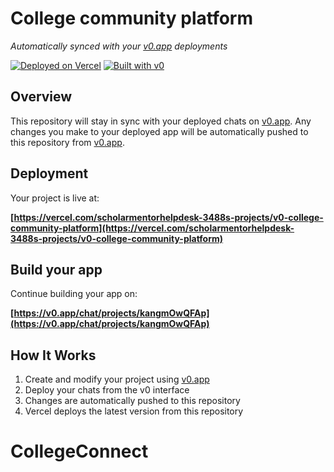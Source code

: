 # College community platform

*Automatically synced with your [v0.app](https://v0.app) deployments*

[![Deployed on Vercel](https://img.shields.io/badge/Deployed%20on-Vercel-black?style=for-the-badge&logo=vercel)](https://vercel.com/scholarmentorhelpdesk-3488s-projects/v0-college-community-platform)
[![Built with v0](https://img.shields.io/badge/Built%20with-v0.app-black?style=for-the-badge)](https://v0.app/chat/projects/kangmOwQFAp)

## Overview

This repository will stay in sync with your deployed chats on [v0.app](https://v0.app).
Any changes you make to your deployed app will be automatically pushed to this repository from [v0.app](https://v0.app).

## Deployment

Your project is live at:

**[https://vercel.com/scholarmentorhelpdesk-3488s-projects/v0-college-community-platform](https://vercel.com/scholarmentorhelpdesk-3488s-projects/v0-college-community-platform)**

## Build your app

Continue building your app on:

**[https://v0.app/chat/projects/kangmOwQFAp](https://v0.app/chat/projects/kangmOwQFAp)**

## How It Works

1. Create and modify your project using [v0.app](https://v0.app)
2. Deploy your chats from the v0 interface
3. Changes are automatically pushed to this repository
4. Vercel deploys the latest version from this repository
# CollegeConnect
